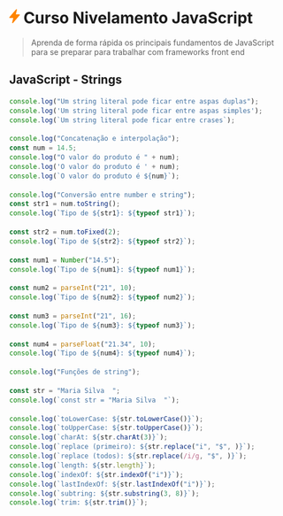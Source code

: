 # ![DevSuperior logo](https://raw.githubusercontent.com/devsuperior/bds-assets/main/ds/devsuperior-logo-small.png) Curso Nivelamento JavaScript
>  Aprenda de forma rápida os principais fundamentos de JavaScript para se preparar para trabalhar com frameworks front end

## JavaScript - Strings

```javascript
console.log("Um string literal pode ficar entre aspas duplas");
console.log('Um string literal pode ficar entre aspas simples');
console.log(`Um string literal pode ficar entre crases`);

console.log("Concatenação e interpolação");
const num = 14.5;
console.log("O valor do produto é " + num);
console.log('O valor do produto é ' + num);
console.log(`O valor do produto é ${num}`);

console.log("Conversão entre number e string");
const str1 = num.toString();
console.log(`Tipo de ${str1}: ${typeof str1}`);

const str2 = num.toFixed(2);
console.log(`Tipo de ${str2}: ${typeof str2}`);

const num1 = Number("14.5");
console.log(`Tipo de ${num1}: ${typeof num1}`);

const num2 = parseInt("21", 10);
console.log(`Tipo de ${num2}: ${typeof num2}`);

const num3 = parseInt("21", 16);
console.log(`Tipo de ${num3}: ${typeof num3}`);

const num4 = parseFloat("21.34", 10);
console.log(`Tipo de ${num4}: ${typeof num4}`);

console.log("Funções de string");

const str = "Maria Silva  ";
console.log(`const str = "Maria Silva  "`);

console.log(`toLowerCase: ${str.toLowerCase()}`);
console.log(`toUpperCase: ${str.toUpperCase()}`);
console.log(`charAt: ${str.charAt(3)}`);
console.log(`replace (primeiro): ${str.replace("i", "$", )}`);
console.log(`replace (todos): ${str.replace(/i/g, "$", )}`);
console.log(`length: ${str.length}`);
console.log(`indexOf: ${str.indexOf("i")}`);
console.log(`lastIndexOf: ${str.lastIndexOf("i")}`);
console.log(`subtring: ${str.substring(3, 8)}`);
console.log(`trim: ${str.trim()}`);
```

